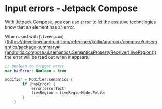 # Input errors - Jetpack Compose

With Jetpack Compose, you can use [`error`](https://developer.android.com/reference/kotlin/androidx/compose/ui/semantics/package-summary#(androidx.compose.ui.semantics.SemanticsPropertyReceiver).error(kotlin.String)) to let the assistive technologies know that an element has an error.

When used with [`liveRegion`]((https://developer.android.com/reference/kotlin/androidx/compose/ui/semantics/package-summary#(androidx.compose.ui.semantics.SemanticsPropertyReceiver).liveRegion()) the error will be read out when it appears.

```kotlin
// boolean to trigger error
var hasError: Boolean = true

modifier = Modifier.semantics {
        if (hasError) {
            error(errorText)
            liveRegion = LiveRegionMode.Polite
        }
    }
```
